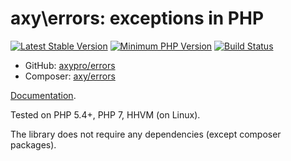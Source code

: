 # axy\errors: exceptions in PHP

[![Latest Stable Version](https://img.shields.io/packagist/v/axy/errors.svg?style=flat-square)](https://packagist.org/packages/axy/errors)
[![Minimum PHP Version](https://img.shields.io/badge/php-%3E%3D%205.4-8892BF.svg?style=flat-square)](https://php.net/)
[![Build Status](https://img.shields.io/travis/axypro/errors/master.svg?style=flat-square)](https://travis-ci.org/axypro/errors)

 * GitHub: [axypro/errors](https://github.com/axypro/errors)
 * Composer: [axy/errors](https://packagist.org/packages/axy/errors)

[Documentation](https://github.com/axypro/errors/blob/master/doc/README.md).

Tested on PHP 5.4+, PHP 7, HHVM (on Linux).

The library does not require any dependencies (except composer packages).
